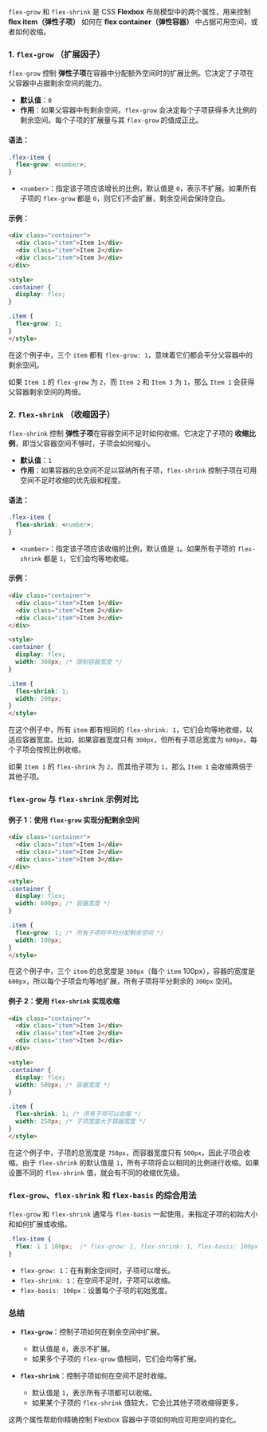 `flex-grow` 和 `flex-shrink` 是 CSS **Flexbox** 布局模型中的两个属性，用来控制 **flex item（弹性子项）** 如何在 **flex container（弹性容器）** 中占据可用空间，或者如何收缩。

### 1. `flex-grow` （扩展因子）
`flex-grow` 控制 **弹性子项**在容器中分配额外空间时的扩展比例。它决定了子项在父容器中占据剩余空间的能力。

- **默认值**：`0`
- **作用**：如果父容器中有剩余空间，`flex-grow` 会决定每个子项获得多大比例的剩余空间。每个子项的扩展量与其 `flex-grow` 的值成正比。

#### 语法：
```css
.flex-item {
  flex-grow: <number>;
}
```

- `<number>`：指定该子项应该增长的比例，默认值是 `0`，表示不扩展。如果所有子项的 `flex-grow` 都是 `0`，则它们不会扩展，剩余空间会保持空白。

#### 示例：
```html
<div class="container">
  <div class="item">Item 1</div>
  <div class="item">Item 2</div>
  <div class="item">Item 3</div>
</div>

<style>
.container {
  display: flex;
}

.item {
  flex-grow: 1;
}
</style>
```

在这个例子中，三个 `item` 都有 `flex-grow: 1`，意味着它们都会平分父容器中的剩余空间。

如果 `Item 1` 的 `flex-grow` 为 `2`，而 `Item 2` 和 `Item 3` 为 `1`，那么 `Item 1` 会获得父容器剩余空间的两倍。

### 2. `flex-shrink` （收缩因子）
`flex-shrink` 控制 **弹性子项**在容器空间不足时如何收缩。它决定了子项的 **收缩比例**，即当父容器空间不够时，子项会如何缩小。

- **默认值**：`1`
- **作用**：如果容器的总空间不足以容纳所有子项，`flex-shrink` 控制子项在可用空间不足时收缩的优先级和程度。

#### 语法：
```css
.flex-item {
  flex-shrink: <number>;
}
```

- `<number>`：指定该子项应该收缩的比例，默认值是 `1`。如果所有子项的 `flex-shrink` 都是 `1`，它们会均等地收缩。

#### 示例：
```html
<div class="container">
  <div class="item">Item 1</div>
  <div class="item">Item 2</div>
  <div class="item">Item 3</div>
</div>

<style>
.container {
  display: flex;
  width: 300px; /* 限制容器宽度 */
}

.item {
  flex-shrink: 1;
  width: 200px;
}
</style>
```

在这个例子中，所有 `item` 都有相同的 `flex-shrink: 1`，它们会均等地收缩，以适应容器宽度。比如，如果容器宽度只有 `300px`，但所有子项总宽度为 `600px`，每个子项会按照比例收缩。

如果 `Item 1` 的 `flex-shrink` 为 `2`，而其他子项为 `1`，那么 `Item 1` 会收缩两倍于其他子项。

### `flex-grow` 与 `flex-shrink` 示例对比

#### 例子 1：使用 `flex-grow` 实现分配剩余空间

```html
<div class="container">
  <div class="item">Item 1</div>
  <div class="item">Item 2</div>
  <div class="item">Item 3</div>
</div>

<style>
.container {
  display: flex;
  width: 600px; /* 容器宽度 */
}

.item {
  flex-grow: 1; /* 所有子项将平均分配剩余空间 */
  width: 100px;
}
</style>
```

在这个例子中，三个 `item` 的总宽度是 `300px`（每个 `item` 100px），容器的宽度是 `600px`，所以每个子项会均等地扩展，所有子项将平分剩余的 `300px` 空间。

#### 例子 2：使用 `flex-shrink` 实现收缩

```html
<div class="container">
  <div class="item">Item 1</div>
  <div class="item">Item 2</div>
  <div class="item">Item 3</div>
</div>

<style>
.container {
  display: flex;
  width: 500px; /* 容器宽度 */
}

.item {
  flex-shrink: 1; /* 所有子项可以收缩 */
  width: 250px; /* 子项宽度大于容器宽度 */
}
</style>
```

在这个例子中，子项的总宽度是 `750px`，而容器宽度只有 `500px`，因此子项会收缩。由于 `flex-shrink` 的默认值是 `1`，所有子项将会以相同的比例进行收缩。如果设置不同的 `flex-shrink` 值，就会有不同的收缩优先级。

### `flex-grow`、`flex-shrink` 和 `flex-basis` 的综合用法

`flex-grow` 和 `flex-shrink` 通常与 `flex-basis` 一起使用，来指定子项的初始大小和如何扩展或收缩。

```css
.flex-item {
  flex: 1 1 100px;  /* flex-grow: 1, flex-shrink: 1, flex-basis: 100px */
}
```

- `flex-grow: 1`：在有剩余空间时，子项可以增长。
- `flex-shrink: 1`：在空间不足时，子项可以收缩。
- `flex-basis: 100px`：设置每个子项的初始宽度。

### 总结

- **`flex-grow`**：控制子项如何在剩余空间中扩展。
    - 默认值是 `0`，表示不扩展。
    - 如果多个子项的 `flex-grow` 值相同，它们会均等扩展。

- **`flex-shrink`**：控制子项如何在空间不足时收缩。
    - 默认值是 `1`，表示所有子项都可以收缩。
    - 如果某个子项的 `flex-shrink` 值较大，它会比其他子项收缩得更多。

这两个属性帮助你精确控制 Flexbox 容器中子项如何响应可用空间的变化。
